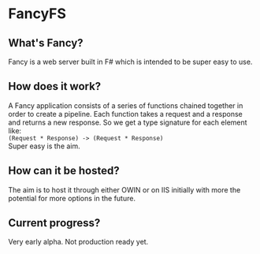 # FancyFS
## What's Fancy?
Fancy is a web server built in F# which is intended to be super easy to use.

## How does it work?
A Fancy application consists of a series of functions chained together in order to create a pipeline. Each function takes a request and a response and returns a new response. So we get a type signature for each element like:  
```(Request * Response) -> (Request * Response)```  
Super easy is the aim.

## How can it be hosted?
The aim is to host it through either OWIN or on IIS initially with more the potential for more options in the future.

## Current progress?
Very early alpha. Not production ready yet.
